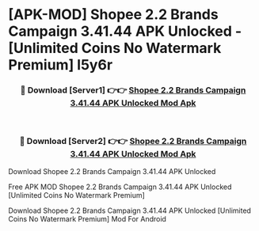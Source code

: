 # [APK-MOD] Shopee 2.2 Brands Campaign 3.41.44 APK Unlocked - [Unlimited Coins No Watermark Premium] l5y6r



<div align="center">
<h3>🔴 Download [Server1] 👉👉 <a href="https://momento.my/?title=Shopee_2.2_Brands_Campaign_3.41.44_APK_Unlocked">Shopee 2.2 Brands Campaign 3.41.44 APK Unlocked Mod Apk</a></h3><br>

<h3>🔴 Download [Server2] 👉👉 <a href="https://momento.my/?title=Shopee_2.2_Brands_Campaign_3.41.44_APK_Unlocked">Shopee 2.2 Brands Campaign 3.41.44 APK Unlocked Mod Apk</a></h3>
</div>



Download Shopee 2.2 Brands Campaign 3.41.44 APK Unlocked 

Free APK MOD Shopee 2.2 Brands Campaign 3.41.44 APK Unlocked [Unlimited Coins No Watermark Premium]

Download Shopee 2.2 Brands Campaign 3.41.44 APK Unlocked [Unlimited Coins No Watermark Premium] Mod For Android
